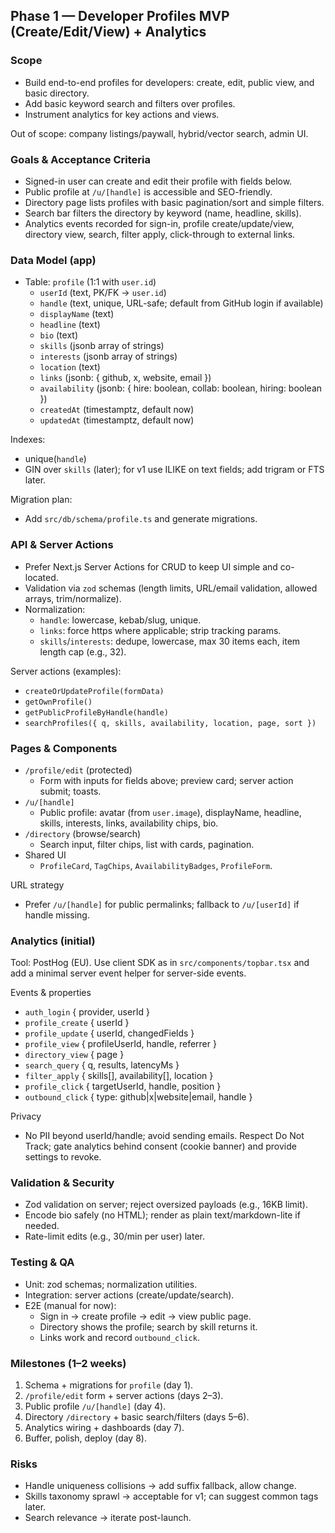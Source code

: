 ## Phase 1 — Developer Profiles MVP (Create/Edit/View) + Analytics

### Scope

- Build end-to-end profiles for developers: create, edit, public view, and basic directory.
- Add basic keyword search and filters over profiles.
- Instrument analytics for key actions and views.

Out of scope: company listings/paywall, hybrid/vector search, admin UI.

### Goals & Acceptance Criteria

- Signed-in user can create and edit their profile with fields below.
- Public profile at `/u/[handle]` is accessible and SEO-friendly.
- Directory page lists profiles with basic pagination/sort and simple filters.
- Search bar filters the directory by keyword (name, headline, skills).
- Analytics events recorded for sign-in, profile create/update/view, directory view, search, filter apply, click-through to external links.

### Data Model (app)

- Table: `profile` (1:1 with `user.id`)
  - `userId` (text, PK/FK → `user.id`)
  - `handle` (text, unique, URL-safe; default from GitHub login if available)
  - `displayName` (text)
  - `headline` (text)
  - `bio` (text)
  - `skills` (jsonb array of strings)
  - `interests` (jsonb array of strings)
  - `location` (text)
  - `links` (jsonb: { github, x, website, email })
  - `availability` (jsonb: { hire: boolean, collab: boolean, hiring: boolean })
  - `createdAt` (timestamptz, default now)
  - `updatedAt` (timestamptz, default now)

Indexes:

- unique(`handle`)
- GIN over `skills` (later); for v1 use ILIKE on text fields; add trigram or FTS later.

Migration plan:

- Add `src/db/schema/profile.ts` and generate migrations.

### API & Server Actions

- Prefer Next.js Server Actions for CRUD to keep UI simple and co-located.
- Validation via `zod` schemas (length limits, URL/email validation, allowed arrays, trim/normalize).
- Normalization:
  - `handle`: lowercase, kebab/slug, unique.
  - `links`: force https where applicable; strip tracking params.
  - `skills`/`interests`: dedupe, lowercase, max 30 items each, item length cap (e.g., 32).

Server actions (examples):

- `createOrUpdateProfile(formData)`
- `getOwnProfile()`
- `getPublicProfileByHandle(handle)`
- `searchProfiles({ q, skills, availability, location, page, sort })`

### Pages & Components

- `/profile/edit` (protected)
  - Form with inputs for fields above; preview card; server action submit; toasts.
- `/u/[handle]`
  - Public profile: avatar (from `user.image`), displayName, headline, skills, interests, links, availability chips, bio.
- `/directory` (browse/search)
  - Search input, filter chips, list with cards, pagination.
- Shared UI
  - `ProfileCard`, `TagChips`, `AvailabilityBadges`, `ProfileForm`.

URL strategy

- Prefer `/u/[handle]` for public permalinks; fallback to `/u/[userId]` if handle missing.

### Analytics (initial)

Tool: PostHog (EU). Use client SDK as in `src/components/topbar.tsx` and add a minimal server event helper for server-side events.

Events & properties

- `auth_login` { provider, userId }
- `profile_create` { userId }
- `profile_update` { userId, changedFields }
- `profile_view` { profileUserId, handle, referrer }
- `directory_view` { page }
- `search_query` { q, results, latencyMs }
- `filter_apply` { skills[], availability[], location }
- `profile_click` { targetUserId, handle, position }
- `outbound_click` { type: github|x|website|email, handle }

Privacy

- No PII beyond userId/handle; avoid sending emails. Respect Do Not Track; gate analytics behind consent (cookie banner) and provide settings to revoke.

### Validation & Security

- Zod validation on server; reject oversized payloads (e.g., 16KB limit).
- Encode bio safely (no HTML); render as plain text/markdown-lite if needed.
- Rate-limit edits (e.g., 30/min per user) later.

### Testing & QA

- Unit: zod schemas; normalization utilities.
- Integration: server actions (create/update/search).
- E2E (manual for now):
  - Sign in → create profile → edit → view public page.
  - Directory shows the profile; search by skill returns it.
  - Links work and record `outbound_click`.

### Milestones (1–2 weeks)

1. Schema + migrations for `profile` (day 1).
2. `/profile/edit` form + server actions (days 2–3).
3. Public profile `/u/[handle]` (day 4).
4. Directory `/directory` + basic search/filters (days 5–6).
5. Analytics wiring + dashboards (day 7).
6. Buffer, polish, deploy (day 8).

### Risks

- Handle uniqueness collisions → add suffix fallback, allow change.
- Skills taxonomy sprawl → acceptable for v1; can suggest common tags later.
- Search relevance → iterate post-launch.
